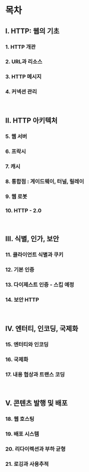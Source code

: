 # 목차

## Ⅰ. HTTP: 웹의 기초

### 1. HTTP 개관

### 2. URL과 리소스

### 3. HTTP 메시지

### 4. 커넥션 관리

<br>

## Ⅱ. HTTP 아키텍처

### 5. 웹 서버

### 6. 프락시

### 7. 캐시

### 8. 통합점 : 게이드웨이, 터널, 릴레이

### 9. 웹 로봇

### 10. HTTP - 2.0

<br>

## Ⅲ. 식별, 인가, 보안

### 11. 클라이언트 식별과 쿠키

### 12. 기본 인증

### 13. 다이제스트 인증 - 스킵 예정

### 14. 보안 HTTP

<br>

## Ⅳ. 엔터티, 인코딩, 국제화

### 15. 엔터티와 인코딩

### 16. 국제화

### 17. 내용 협상과 트랜스 코딩

<br>

## Ⅴ. 콘텐츠 발행 및 배포

### 18. 웹 호스팅

### 19. 배포 시스템

### 20. 리다이렉션과 부하 균형

### 21. 로깅과 사용추적
